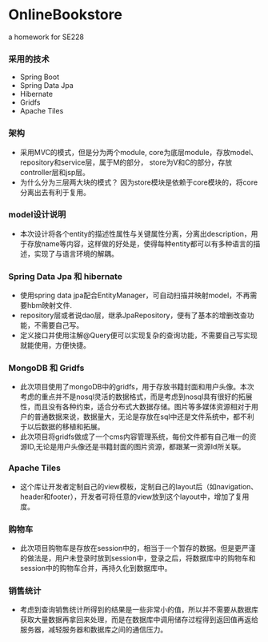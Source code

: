 # OnlineBookstore
a homework for SE228

### 采用的技术
- Spring Boot
- Spring Data Jpa
- Hibernate
- Gridfs
- Apache Tiles

### 架构
- 采用MVC的模式，但是分为两个module, core为底层module，存放model、repository和service层，属于M的部分， store为V和C的部分，存放controller层和jsp层。
- 为什么分为三层两大块的模式？ 因为store模块是依赖于core模块的，将core分离出去有利于复用。

### model设计说明
- 本次设计将各个entity的描述性属性与关键属性分离，分离出description，用于存放name等内容，这样做的好处是，使得每种entity都可以有多种语言的描述，实现了与语言环境的解耦。

### Spring Data Jpa 和 hibernate
- 使用spring data jpa配合EntityManager，可自动扫描并映射model，不再需要hbm映射文件.
- repository层或者说dao层，继承JpaRepository，便有了基本的增删改查功能，不需要自己写。
- 定义接口并使用注解@Query便可以实现复杂的查询功能，不需要自己写实现就能使用，方便快捷。

### MongoDB 和 Gridfs
- 此次项目使用了mongoDB中的gridfs，用于存放书籍封面和用户头像。本次考虑的重点并不是nosql灵活的数据格式，而是考虑到nosql具有很好的拓展性，而且没有各种约束，适合分布式大数据存储。图片等多媒体资源相对于用户的普通数据来说，数据量大，无论是存放在sql中还是文件系统中，都不利于以后数据的移植和拓展。
- 此次项目将gridfs做成了一个cms内容管理系统，每份文件都有自己唯一的资源ID,无论是用户头像还是书籍封面的图片资源，都跟某一资源Id所关联。

### Apache Tiles
- 这个库让开发者定制自己的view模板，定制自己的layout后（如navigation、header和footer），开发者可将任意的view放到这个layout中，增加了复用度。


### 购物车
- 此次项目购物车是存放在session中的，相当于一个暂存的数据。但是更严谨的做法是，用户未登录时放到session中，登录之后，将数据库中的购物车和session中的购物车合并，再持久化到数据库中。


### 销售统计
- 考虑到查询销售统计所得到的结果是一些非常小的值，所以并不需要从数据库获取大量数据再拿回来处理，而是在数据库中调用储存过程得到返回值再返给服务器，减轻服务器和数据库之间的通信压力。
